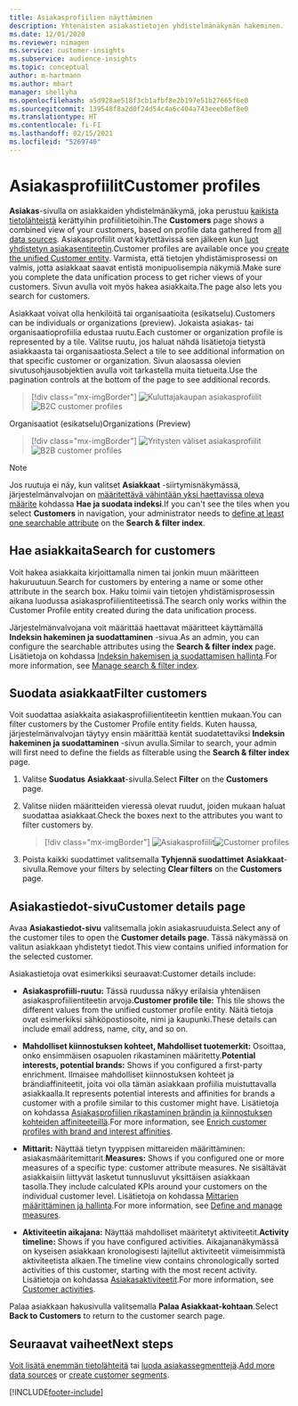 ```yaml
---
title: Asiakasprofiilien näyttäminen
description: Yhtenäisten asiakastietojen yhdistelmänäkymän hakeminen.
ms.date: 12/01/2020
ms.reviewer: nimagen
ms.service: customer-insights
ms.subservice: audience-insights
ms.topic: conceptual
author: m-hartmann
ms.author: mhart
manager: shellyha
ms.openlocfilehash: a5d928ae518f3cb1afbf8e2b197e51b27665f6e0
ms.sourcegitcommit: 139548f8a2d0f24d54c4a6c404a743eeeb8ef8e0
ms.translationtype: HT
ms.contentlocale: fi-FI
ms.lasthandoff: 02/15/2021
ms.locfileid: "5269740"
---
```

# <a name="customer-profiles"></a><span data-ttu-id="c569e-103">Asiakasprofiilit</span><span class="sxs-lookup"><span data-stu-id="c569e-103">Customer profiles</span></span>

<span data-ttu-id="c569e-104">**Asiakas**-sivulla on asiakkaiden yhdistelmänäkymä, joka perustuu [kaikista tietolähteistä](data-sources.md) kerättyihin profiilitietoihin.</span><span class="sxs-lookup"><span data-stu-id="c569e-104">The **Customers** page shows a combined view of your customers, based on profile data gathered from [all data sources](data-sources.md).</span></span> <span data-ttu-id="c569e-105">Asiakasprofiilit ovat käytettävissä sen jälkeen kun [luot yhdistetyn asiakasentiteetin](data-unification.md).</span><span class="sxs-lookup"><span data-stu-id="c569e-105">Customer profiles are available once you [create the unified Customer entity](data-unification.md).</span></span> <span data-ttu-id="c569e-106">Varmista, että tietojen yhdistämisprosessi on valmis, jotta asiakkaat saavat entistä monipuolisempia näkymiä.</span><span class="sxs-lookup"><span data-stu-id="c569e-106">Make sure you complete the data unification process to get richer views of your customers.</span></span> <span data-ttu-id="c569e-107">Sivun avulla voit myös hakea asiakkaita.</span><span class="sxs-lookup"><span data-stu-id="c569e-107">The page also lets you search for customers.</span></span>

<span data-ttu-id="c569e-108">Asiakkaat voivat olla henkilöitä tai organisaatioita (esikatselu).</span><span class="sxs-lookup"><span data-stu-id="c569e-108">Customers can be individuals or organizations (preview).</span></span> <span data-ttu-id="c569e-109">Jokaista asiakas- tai organisaatioprofiilia edustaa ruutu.</span><span class="sxs-lookup"><span data-stu-id="c569e-109">Each customer or organization profile is represented by a tile.</span></span> <span data-ttu-id="c569e-110">Valitse ruutu, jos haluat nähdä lisätietoja tietystä asiakkaasta tai organisaatiosta.</span><span class="sxs-lookup"><span data-stu-id="c569e-110">Select a tile to see additional information on that specific customer or organization.</span></span> <span data-ttu-id="c569e-111">Sivun alaosassa olevien sivutusohjausobjektien avulla voit tarkastella muita tietueita.</span><span class="sxs-lookup"><span data-stu-id="c569e-111">Use the pagination controls at the bottom of the page to see additional records.</span></span>

> [!div class="mx-imgBorder"] 
> <span data-ttu-id="c569e-112">![Kuluttajakaupan asiakasprofiilit](media/profiles-customers.png "Kuluttajakaupan asiakasprofiilit")</span><span class="sxs-lookup"><span data-stu-id="c569e-112">![B2C customer profiles](media/profiles-customers.png "B2C customer profiles")</span></span>

<span data-ttu-id="c569e-113">Organisaatiot (esikatselu)</span><span class="sxs-lookup"><span data-stu-id="c569e-113">Organizations (Preview)</span></span>
> [!div class="mx-imgBorder"] 
> <span data-ttu-id="c569e-114">![Yritysten väliset asiakasprofiilit](media/profile-customers-b2b.png "Yritysten väliset asiakasprofiilit")</span><span class="sxs-lookup"><span data-stu-id="c569e-114">![B2B customer profiles](media/profile-customers-b2b.png "B2B customer profiles")</span></span>

> [!NOTE]
> <span data-ttu-id="c569e-115">Jos ruutuja ei näy, kun valitset **Asiakkaat** -siirtymisnäkymässä, järjestelmänvalvojan on [määritettävä vähintään yksi haettavissa oleva määrite](search-filter-index.md) kohdassa **Hae ja suodata indeksi**.</span><span class="sxs-lookup"><span data-stu-id="c569e-115">If you can't see the tiles when you select **Customers** in navigation, your administrator needs to [define at least one searchable attribute](search-filter-index.md) on the **Search & filter index**.</span></span>

## <a name="search-for-customers"></a><span data-ttu-id="c569e-116">Hae asiakkaita</span><span class="sxs-lookup"><span data-stu-id="c569e-116">Search for customers</span></span>

<span data-ttu-id="c569e-117">Voit hakea asiakkaita kirjoittamalla nimen tai jonkin muun määritteen hakuruutuun.</span><span class="sxs-lookup"><span data-stu-id="c569e-117">Search for customers by entering a name or some other attribute in the search box.</span></span> <span data-ttu-id="c569e-118">Haku toimii vain tietojen yhdistämisprosessin aikana luodussa asiakasprofiilientiteetissä.</span><span class="sxs-lookup"><span data-stu-id="c569e-118">The search only works within the Customer Profile entity created during the data unification process.</span></span>

<span data-ttu-id="c569e-119">Järjestelmänvalvojana voit määrittää haettavat määritteet käyttämällä **Indeksin hakeminen ja suodattaminen** -sivua.</span><span class="sxs-lookup"><span data-stu-id="c569e-119">As an admin, you can configure the searchable attributes using the **Search & filter index** page.</span></span> <span data-ttu-id="c569e-120">Lisätietoja on kohdassa [Indeksin hakemisen ja suodattamisen hallinta](search-filter-index.md).</span><span class="sxs-lookup"><span data-stu-id="c569e-120">For more information, see [Manage search & filter index](search-filter-index.md).</span></span>

## <a name="filter-customers"></a><span data-ttu-id="c569e-121">Suodata asiakkaat</span><span class="sxs-lookup"><span data-stu-id="c569e-121">Filter customers</span></span>

<span data-ttu-id="c569e-122">Voit suodattaa asiakkaita asiakasprofiilientiteetin kenttien mukaan.</span><span class="sxs-lookup"><span data-stu-id="c569e-122">You can filter customers by the Customer Profile entity fields.</span></span> <span data-ttu-id="c569e-123">Kuten haussa, järjestelmänvalvojan täytyy ensin määrittää kentät suodatettaviksi **Indeksin hakeminen ja suodattaminen** -sivun avulla.</span><span class="sxs-lookup"><span data-stu-id="c569e-123">Similar to search, your admin will first need to define the fields as filterable using the **Search & filter index** page.</span></span>

1. <span data-ttu-id="c569e-124">Valitse **Suodatus** **Asiakkaat**-sivulla.</span><span class="sxs-lookup"><span data-stu-id="c569e-124">Select **Filter** on the **Customers** page.</span></span>

2. <span data-ttu-id="c569e-125">Valitse niiden määritteiden vieressä olevat ruudut, joiden mukaan haluat suodattaa asiakkaat.</span><span class="sxs-lookup"><span data-stu-id="c569e-125">Check the boxes next to the attributes you want to filter customers by.</span></span>

   > [!div class="mx-imgBorder"] 
   > <span data-ttu-id="c569e-126">![Asiakasprofiilit](media/profiles-customers3.png "Asiakasprofiilit")</span><span class="sxs-lookup"><span data-stu-id="c569e-126">![Customer profiles](media/profiles-customers3.png "Customer profiles")</span></span>

3. <span data-ttu-id="c569e-127">Poista kaikki suodattimet valitsemalla **Tyhjennä suodattimet** **Asiakkaat**-sivulla.</span><span class="sxs-lookup"><span data-stu-id="c569e-127">Remove your filters by selecting **Clear filters** on the **Customers** page.</span></span>

##  <a name="customer-details-page"></a><span data-ttu-id="c569e-128">Asiakastiedot-sivu</span><span class="sxs-lookup"><span data-stu-id="c569e-128">Customer details page</span></span>

<span data-ttu-id="c569e-129">Avaa **Asiakastiedot-sivu** valitsemalla jokin asiakasruuduista.</span><span class="sxs-lookup"><span data-stu-id="c569e-129">Select any of the customer tiles to open the **Customer details page**.</span></span> <span data-ttu-id="c569e-130">Tässä näkymässä on valitun asiakkaan yhdistetyt tiedot.</span><span class="sxs-lookup"><span data-stu-id="c569e-130">This view contains unified information for the selected customer.</span></span>

<span data-ttu-id="c569e-131">Asiakastietoja ovat esimerkiksi seuraavat:</span><span class="sxs-lookup"><span data-stu-id="c569e-131">Customer details include:</span></span>

-   <span data-ttu-id="c569e-132">**Asiakasprofiili-ruutu:** Tässä ruudussa näkyy erilaisia yhtenäisen asiakasprofiilientiteetin arvoja.</span><span class="sxs-lookup"><span data-stu-id="c569e-132">**Customer profile tile:** This tile shows the different values from the unified customer profile entity.</span></span> <span data-ttu-id="c569e-133">Näitä tietoja ovat esimerkiksi sähköpostiosoite, nimi ja kaupunki.</span><span class="sxs-lookup"><span data-stu-id="c569e-133">These details can include email address, name, city, and so on.</span></span> 

-   <span data-ttu-id="c569e-134">**Mahdolliset kiinnostuksen kohteet, Mahdolliset tuotemerkit:** Osoittaa, onko ensimmäisen osapuolen rikastaminen määritetty.</span><span class="sxs-lookup"><span data-stu-id="c569e-134">**Potential interests, potential brands:** Shows if you configured a first-party enrichment.</span></span> <span data-ttu-id="c569e-135">Ilmaisee mahdolliset kiinnostuksen kohteet ja brändiaffiniteetit, joita voi olla tämän asiakkaan profiilia muistuttavalla asiakkaalla.</span><span class="sxs-lookup"><span data-stu-id="c569e-135">It represents potential interests and affinities for brands a customer with a profile similar to this customer might have.</span></span> <span data-ttu-id="c569e-136">Lisätietoja on kohdassa [Asiakasprofiilien rikastaminen brändin ja kiinnostuksen kohteiden affiniteeteillä](enrichment-microsoft-graph.md).</span><span class="sxs-lookup"><span data-stu-id="c569e-136">For more information, see [Enrich customer profiles with brand and interest affinities](enrichment-microsoft-graph.md).</span></span>

-   <span data-ttu-id="c569e-137">**Mittarit:** Näyttää tietyn tyyppisen mittareiden määrittäminen: asiakasmääritemittarit.</span><span class="sxs-lookup"><span data-stu-id="c569e-137">**Measures:** Shows if you configured one or more measures of a specific type: customer attribute measures.</span></span> <span data-ttu-id="c569e-138">Ne sisältävät asiakkaisiin liittyvät lasketut tunnusluvut yksittäisen asiakkaan tasolla.</span><span class="sxs-lookup"><span data-stu-id="c569e-138">They include calculated KPIs around your customers on the individual customer level.</span></span> <span data-ttu-id="c569e-139">Lisätietoja on kohdassa [Mittarien määrittäminen ja hallinta](measures.md).</span><span class="sxs-lookup"><span data-stu-id="c569e-139">For more information, see [Define and manage measures](measures.md).</span></span>

-   <span data-ttu-id="c569e-140">**Aktiviteetin aikajana:** Näyttää mahdolliset määritetyt aktiviteetit.</span><span class="sxs-lookup"><span data-stu-id="c569e-140">**Activity timeline:** Shows if you have configured activities.</span></span> <span data-ttu-id="c569e-141">Aikajananäkymässä on kyseisen asiakkaan kronologisesti lajitellut aktiviteetit viimeisimmistä aktiviteetista alkaen.</span><span class="sxs-lookup"><span data-stu-id="c569e-141">The timeline view contains chronologically sorted activities of this customer, starting with the most recent activity.</span></span> <span data-ttu-id="c569e-142">Lisätietoja on kohdassa [Asiakasaktiviteetit](activities.md).</span><span class="sxs-lookup"><span data-stu-id="c569e-142">For more information, see [Customer activities](activities.md).</span></span>

<span data-ttu-id="c569e-143">Palaa asiakkaan hakusivulla valitsemalla **Palaa Asiakkaat-kohtaan**.</span><span class="sxs-lookup"><span data-stu-id="c569e-143">Select **Back to Customers** to return to the customer search page.</span></span>

## <a name="next-steps"></a><span data-ttu-id="c569e-144">Seuraavat vaiheet</span><span class="sxs-lookup"><span data-stu-id="c569e-144">Next steps</span></span>

<span data-ttu-id="c569e-145">[Voit lisätä enemmän tietolähteitä](data-sources.md) tai [luoda asiakassegmenttejä](segments.md).</span><span class="sxs-lookup"><span data-stu-id="c569e-145">[Add more data sources](data-sources.md) or [create customer segments](segments.md).</span></span>


[!INCLUDE[footer-include](../includes/footer-banner.md)]